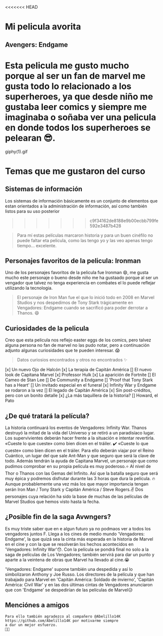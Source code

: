<<<<<<< HEAD
# Mi pelicula avorita
## Avengers: Endgame
Esta pelicula me gusto mucho porque al ser un fan de marvel me gusta todo lo relacionado a los superheroes, ya que desde niño me gustaba leer comics y siempre me imaginaba o soñaba  ver una pelicula en donde todos los superheroes se pelearan :sunglasses:.  
=======
giphy(1).gif
# Temas que me gustaron del curso
## Sistemas de información
Los sistemas de información básicamente es un conjunto de elementos que estan orientados a la administración de información, así como también listos para su uso posterior
>>>>>>> c9f34162de8188e9b00ecbb799fe592e3487b428

>Para mí estas películas marcaron historia y para un buen cinéfilo no puede faltar eta pelicula, como las tengo yo y las veo apenas tengo tiempo... excelente. 

## Personajes favoritos de la pelicula: Ironman
Uno de los personajes favoritos de la pelicula fue Ironman :smile:, me gusta mucho este personaje o bueno desde niño me ha gustaado porque al ser un vengador que talvez no tenga experiencia en combates el lo puede reflejar utilizando la tecnologia. 

>El personaje de Iron Man fue el que lo inició todo en 2008 en Marvel Studios y nos despedimos de Tony Stark trágicamente en Vengadores: Endgame cuando se sacrificó para poder derrotar a Thanos. :smile:

## Curiosidades de la pelicula
Creo que esta pelicula nos reflejo easter eggs de los comics, pero talvez alguna persona no fan de marvel no las pudo notar, pero a continuación adjunto algunas curiosidades que te pueden interesar. :scream:

>Datos curiosios encontrados y otros no encontrados  :sparkles:

[x]  Un nuevo Ojo de Halcón
[x]  La terapia de Capitán América
[] El nuevo look de Capitana Marvel
[x] Professor Hulk
[x] La aparición de Fortnite
[] El Cameo de Stan Lee
[] De Community a Endgame
[] 'Proof that Tony Stark has a Heart'
[] Un invitado especial en el funeral
[x] Infinity War y Endgame se rodaron a la vez
[] El legado de Capitán América
[x] Sin post-créditos, pero con un bonito detalle
[x] ¿La más taquillera de la historia?
[] Howard, el Pato
## ¿De qué tratará la película?
La historia continuará los eventos de Vengadores: Infinity War. Thanos destruyó la mitad de la vida del Universo y se retiró a un paradisíaco lugar. Los supervivientes deberán hacer frente a la situación e intentar revertirla. «Cueste lo que cueste» como bien dicen en el tráiler. 
    ✔️ «Cueste lo que cueste» como bien dicen en el tráiler.
Para ello deberán viajar por el Reino Cuántico, un lugar del que sale Ant-Man y que seguro que será la clave de todo. Además tendrán la ayuda de Capitana Marvel, un personaje que como pudimos comprobar en su propia película es muy poderoso.:star: Al nivel de Thor o Thanos con las Gemas del Infinito. Así que la batalla seguro que será muy épica y podremos disfrutar durante las 3 horas que dura la película.  :fire: Aunque probablemente una vez más los que mayor importancia tengan serán Iron Man / Tony Stark y Capitán América / Steve Rogers.:v: Dos personajes cuya relación ha sido la base de muchas de las películas de Marvel Studios que hemos visto hasta la fecha.

## ¿Posible fin de la saga Avwngers?
Es muy triste saber que en e algun futuro ya no podmaos ver a todos los vengadores juntos F.
Llega a los cines de medio mundo 'Vengadores: Endgame', la que quizá sea la cinta más esperada en la historia de Marvel en el cine y con la que se resolverán los hechos acontecidos en 'Vengadores: Infinity War':hushed:. Con la película se pondrá final no solo a la saga de películas de Los Vengadores; también servirá para dar un punto y aparte a la veintena de obras que Marvel ha llevado al cine.:sob:

'Vengadores: Endgame' supone también una despedida y así lo simbolizaron Anthony y Joe Russo. Los directores de la película y que han trabajado para Marvel en 'Capitán América: Soldado de invierno', 'Capitán América: Civil War' y en las dos últimas cintas de Vengadores anunciaron que con 'Endgame' se despedirían de las películas de Marvel:disappointed_relieved:
## Menciónes a amigos 
    Para ello también agradezco al compañero @Abelillo14K https://github.com/Abelillo14K por motivarme siempre
    a dar un mejor esfuerzo.
    👩‍💻